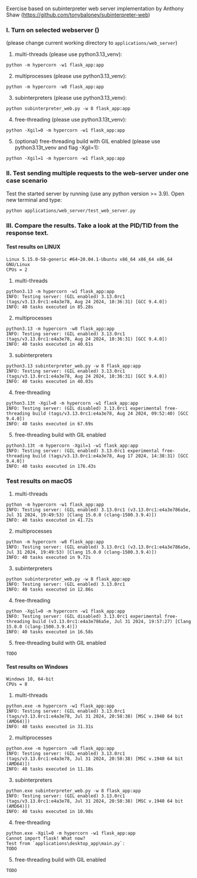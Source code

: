 Exercise based on subinterpreter web server implementation by Anthony Shaw
(https://github.com/tonybaloney/subinterpreter-web)

### I. Turn on selected webserver ()

(please change current working directory to `applications/web_server`)

1. multi-threads (please use python3.13_venv):
```
python -m hypercorn -w1 flask_app:app
```
2. multiprocesses (please use python3.13_venv):
```
python -m hypercorn -w8 flask_app:app
```
3. subinterpreters (please use python3.13_venv):
```
python subinterpreter_web.py -w 8 flask_app:app
```
4. free-threading (please use python3.13t_venv):
```
python -Xgil=0 -m hypercorn -w1 flask_app:app
```
5. (optional) free-threading build with GIL enabled (please use python3.13t_venv and flag -Xgil=1):  
```
python -Xgil=1 -m hypercorn -w1 flask_app:app
```

### II. Test sending multiple requests to the web-server under one case scenario

Test the started server by running (use any python version >= 3.9). Open new terminal and type:
```
python applications/web_server/test_web_server.py
```

### III. Compare the results. Take a look at the PID/TID from the response text.

#### Test results on LINUX
```
Linux 5.15.0-58-generic #64~20.04.1-Ubuntu x86_64 x86_64 x86_64 GNU/Linux  
CPUs = 2
```
1. multi-threads
```
python3.13 -m hypercorn -w1 flask_app:app
INFO: Testing server: (GIL enabled) 3.13.0rc1 (tags/v3.13.0rc1:e4a3e78, Aug 24 2024, 10:36:31) [GCC 9.4.0])
INFO: 40 tasks executed in 85.28s
```
2. multiprocesses
```
python3.13 -m hypercorn -w8 flask_app:app
INFO: Testing server: (GIL enabled) 3.13.0rc1 (tags/v3.13.0rc1:e4a3e78, Aug 24 2024, 10:36:31) [GCC 9.4.0])
INFO: 40 tasks executed in 40.61s
```
3. subinterpreters
```
python3.13 subinterpreter_web.py -w 8 flask_app:app
INFO: Testing server: (GIL enabled) 3.13.0rc1 (tags/v3.13.0rc1:e4a3e78, Aug 24 2024, 10:36:31) [GCC 9.4.0])
INFO: 40 tasks executed in 40.03s
```
4. free-threading
```
python3.13t -Xgil=0 -m hypercorn -w1 flask_app:app
INFO: Testing server: (GIL disabled) 3.13.0rc1 experimental free-threading build (tags/v3.13.0rc1:e4a3e78, Aug 24 2024, 09:52:40) [GCC 9.4.0])
INFO: 40 tasks executed in 67.69s
```
5. free-threading build with GIL enabled
```
python3.13t -m hypercorn -Xgil=1 -w1 flask_app:app
INFO: Testing server: (GIL enabled) 3.13.0rc1 experimental free-threading build (tags/v3.13.0rc1:e4a3e78, Aug 17 2024, 14:38:31) [GCC 9.4.0])
INFO: 40 tasks executed in 176.43s
```

### Test results on macOS

1. multi-threads
```
python -m hypercorn -w1 flask_app:app
INFO: Testing server: (GIL enabled) 3.13.0rc1 (v3.13.0rc1:e4a3e786a5e, Jul 31 2024, 19:49:53) [Clang 15.0.0 (clang-1500.3.9.4)]) 
INFO: 40 tasks executed in 41.72s
```
2. multiprocesses
```
python -m hypercorn -w8 flask_app:app
INFO: Testing server: (GIL enabled) 3.13.0rc1 (v3.13.0rc1:e4a3e786a5e, Jul 31 2024, 19:49:53) [Clang 15.0.0 (clang-1500.3.9.4)])
INFO: 40 tasks executed in 9.72s
```
3. subinterpreters 
```
python subinterpreter_web.py -w 8 flask_app:app
INFO: Testing server: (GIL enabled) 3.13.0rc1 
INFO: 40 tasks executed in 12.86s
```
4. free-threading
```
python -Xgil=0 -m hypercorn -w1 flask_app:app 
INFO: Testing server: (GIL disabled) 3.13.0rc1 experimental free-threading build (v3.13.0rc1:e4a3e786a5e, Jul 31 2024, 19:57:27) [Clang 15.0.0 (clang-1500.3.9.4)])
INFO: 40 tasks executed in 16.58s
```
5. free-threading build with GIL enabled
```
TODO
```

#### Test results on Windows
```
Windows 10, 64-bit  
CPUs = 8
```
1. multi-threads
```
python.exe -m hypercorn -w1 flask_app:app
INFO: Testing server: (GIL enabled) 3.13.0rc1 (tags/v3.13.0rc1:e4a3e78, Jul 31 2024, 20:58:38) [MSC v.1940 64 bit (AMD64)])
INFO: 40 tasks executed in 31.31s
```
2. multiprocesses
```
python.exe -m hypercorn -w8 flask_app:app
INFO: Testing server: (GIL enabled) 3.13.0rc1 (tags/v3.13.0rc1:e4a3e78, Jul 31 2024, 20:58:38) [MSC v.1940 64 bit (AMD64)])
INFO: 40 tasks executed in 11.18s
```
3. subinterpreters
```
python.exe subinterpreter_web.py -w 8 flask_app:app
INFO: Testing server: (GIL enabled) 3.13.0rc1 (tags/v3.13.0rc1:e4a3e78, Jul 31 2024, 20:58:38) [MSC v.1940 64 bit (AMD64)])
INFO: 40 tasks executed in 10.98s
```
4. free-threading
```
python.exe -Xgil=0 -m hypercorn -w1 flask_app:app
Cannot import flask! What now?
Test from `applications\desktop_app\main.py`:
TODO
```
5. free-threading build with GIL enabled
```
TODO
```

